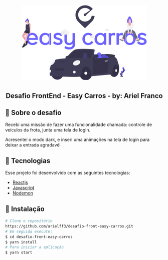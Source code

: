
<h1 align="center">
  <img src="./.github/reameLogo.png" alt="Easy">
</h1>

<h2 align="center">Desafio FrontEnd - Easy Carros - by: Ariel Franco</h2>


## 🚀 Sobre o desafio

<p>Recebi uma missão de fazer uma funcionalidade chamada: controle de veículos da frota, junta uma tela de login.</p>
<p>Acresentei o modo dark, e inseri uma animações na tela de login para deixar a entrada agradavél</p>

## 🔧 Tecnologias
<p>Esse projeto foi desenvolvido com as seguintes tecnologias:</p>

- [Reactjs]()
- [Javascript]()
- [Nodemon]()

## 💾 Instalação

```bash
# Clone o repositório
https://github.com/arielff3/desafio-front-easy-carros.git
# Em seguida execute:
$ cd desafio-front-easy-carros
$ yarn install
# Para iniciar a aplicação
$ yarn start


